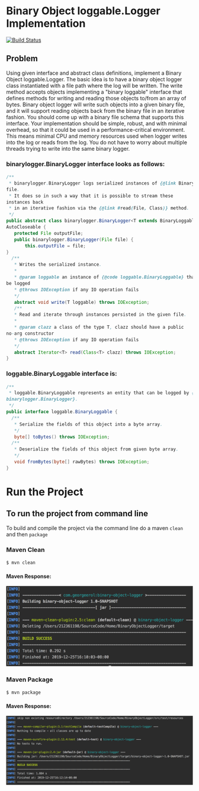 # Binary Object loggable.Logger Implementation
[![Build Status](https://travis-ci.com/georgeerol/BinaryObjectLogger.svg?branch=master)](https://travis-ci.com/georgeerol/BinaryObjectLogger)

## Problem
Using given interface and abstract class definitions, implement a Binary Object loggable.Logger. 
The basic idea is to have a binary object logger class instantiated with a file path where the log will be written. The write method accepts objects implementing a "binary loggable" interface that defines methods for writing and reading those objects to/from an array of bytes. 
Binary object logger will write such objects into a given binary file, and it will support reading objects back from the binary file in an iterative fashion.
You should come up with a binary file schema that supports this interface.
Your implementation should be simple, robust, and with minimal overhead, so that it could be used in a performance-critical environment. This means minimal CPU and memory resources used when logger writes into the log or reads from the log. You do not have to worry about multiple threads trying to write into the same binary logger.




###  binarylogger.BinaryLogger interface looks as follows:

```java
/**
 * binarylogger.BinaryLogger logs serialized instances of {@link BinaryLoggable} into
file.
 * It does so in such a way that it is possible to stream these
instances back
 * in an iterative fashion via the {@link #read(File, Class)} method.
 */
public abstract class binarylogger.BinaryLogger<T extends BinaryLoggable> implements
AutoCloseable {
   protected File outputFile;
   public binarylogger.BinaryLogger(File file) {
       this.outputFile = file;
}
  /**
   * Writes the serialized instance.
   *
   * @param loggable an instance of {@code loggable.BinaryLoggable} that needs to
be logged
   * @throws IOException if any IO operation fails
   */
   abstract void write(T loggable) throws IOException;
   /**
   * Read and iterate through instances persisted in the given file.
   *
   * @param clazz a class of the type T, clazz should have a public
no-arg constructor
   * @throws IOException if any IO operation fails
   */
   abstract Iterator<T> read(Class<T> clazz) throws IOException;
}

```
### loggable.BinaryLoggable interface is:
```java
/**
 * loggable.BinaryLoggable represents an entity that can be logged by {@code
binarylogger.BinaryLogger}.
 */
public interface loggable.BinaryLoggable {
  /**
   * Serialize the fields of this object into a byte array.
   */
   byte[] toBytes() throws IOException;
  /**
   * Deserialize the fields of this object from given byte array.
   */
   void fromBytes(byte[] rawBytes) throws IOException;
}
```

# Run the Project
## To run the project from command line
To build and compile the project via the command line do a  maven `clean` and then `package`
### Maven Clean
```bash
$ mvn clean
```
#### Maven Response:
![mvn clean](./misc/mvnClean.png)

### Maven Package
```bash
$ mvn package
```
#### Maven Response:
![mvn package](./misc/mvnPackage.png)
